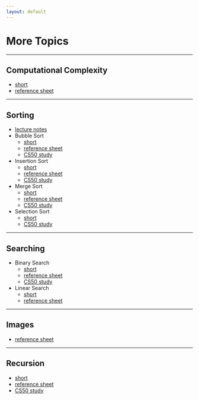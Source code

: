 ```yaml
---
layout: default
---
```


# More Topics

---

## Computational Complexity
* [short](https://www.youtube.com/watch?v=YoZPTyGL2IQ&index=11&t=0s&list=PLhQjrBD2T381k8ul4WQ8SQ165XqY149WW)
* [reference sheet](https://www.dropbox.com/sh/5y662ey1hc4sde4/AACjgHN3NtSKk4ShsRDFd_Sja?dl=0&preview=Computational+Complexity.pdf)

---

## Sorting
* [lecture notes](https://cs50.harvard.edu/2018/fall/weeks/2/notes/#sorting)
* Bubble Sort
    * [short](https://www.youtube.com/watch?v=RT-hUXUWQ2I&index=7&t=0s&list=PLhQjrBD2T381k8ul4WQ8SQ165XqY149WW)
    * [reference sheet](https://www.dropbox.com/sh/5y662ey1hc4sde4/AACjgHN3NtSKk4ShsRDFd_Sja?dl=0&preview=Bubble+Sort.pdf)
    * [CS50 study](https://study.cs50.net/bubble_sort)
* Insertion Sort
    * [short](https://www.youtube.com/watch?v=O0VbBkUvriI&index=30&t=0s&list=PLhQjrBD2T381k8ul4WQ8SQ165XqY149WW)
    * [reference sheet](https://www.dropbox.com/sh/5y662ey1hc4sde4/AACjgHN3NtSKk4ShsRDFd_Sja?dl=0&preview=Insertion+Sort.pdf)
    * [CS50 study](https://study.cs50.net/insertion_sort)
* Merge Sort
    * [short](https://www.youtube.com/watch?v=Ns7tGNbtvV4&index=37&t=0s&list=PLhQjrBD2T381k8ul4WQ8SQ165XqY149WW)
    * [reference sheet](https://www.dropbox.com/sh/5y662ey1hc4sde4/AACjgHN3NtSKk4ShsRDFd_Sja?dl=0&preview=Merge+Sort.pdf)
    * [CS50 study](https://study.cs50.net/merge_sort)
* Selection Sort
    * [short](https://www.youtube.com/watch?v=3hH8kTHFw2A&index=44&t=0s&list=PLhQjrBD2T381k8ul4WQ8SQ165XqY149WW)
    * [CS50 study](https://study.cs50.net/selection_sort)

---

## Searching
* Binary Search
    * [short](https://www.youtube.com/watch?v=T98PIp4omUA&index=6&t=0s&list=PLhQjrBD2T381k8ul4WQ8SQ165XqY149WW)
    * [reference sheet](https://www.dropbox.com/sh/5y662ey1hc4sde4/AACjgHN3NtSKk4ShsRDFd_Sja?dl=0&preview=Binary+Search.pdf)
    * [CS50 study](https://study.cs50.net/binary_search)
* Linear Search
    * [short](https://www.youtube.com/watch?v=TwsgCHYmbbA&index=34&t=0s&list=PLhQjrBD2T381k8ul4WQ8SQ165XqY149WW)
    * [reference sheet](https://www.dropbox.com/sh/5y662ey1hc4sde4/AACjgHN3NtSKk4ShsRDFd_Sja?dl=0&preview=Linear+Search.pdf)

---

## Images
* [reference sheet](https://www.dropbox.com/sh/5y662ey1hc4sde4/AACjgHN3NtSKk4ShsRDFd_Sja?dl=0&preview=Images.pdf)

---

## Recursion
* [short](https://www.youtube.com/watch?v=mz6tAJMVmfM&index=43&t=2s&list=PLhQjrBD2T381k8ul4WQ8SQ165XqY149WW)
* [reference sheet](https://www.dropbox.com/sh/5y662ey1hc4sde4/AACjgHN3NtSKk4ShsRDFd_Sja?dl=0&preview=Recursion.pdf)
* [CS50 study](https://study.cs50.net/recursion)
